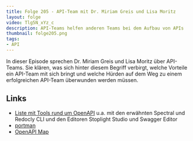 ```yaml
---
title: Folge 205 - API-Team mit Dr. Miriam Greis und Lisa Moritz 
layout: folge
video: Tlg5N_xYz_c
description: API-Teams helfen anderen Teams bei dem Aufbau von APIs
thumbnail: folge205.png
tags:
- API
---
```


In dieser Episode sprechen Dr. Miriam Greis und Lisa Moritz über
API-Teams. Sie klären, was sich hinter diesem Begriff verbirgt, welche
Vorteile ein API-Team mit sich bringt und welche Hürden auf dem Weg zu
einem erfolgreichen API-Team überwunden werden müssen.

## Links

* [Liste mit Tools rund um OpenAPI](https://openapi.tools) u.a. mit
  den erwähnten Spectral und Redocly CLI und den Editoren Stoplight
  Studio und Swagger Editor
* [portman](https://github.com/apideck-libraries/portman/tree/main)
* [OpenAPI Map](https://openapi-map.apihandyman.io)

